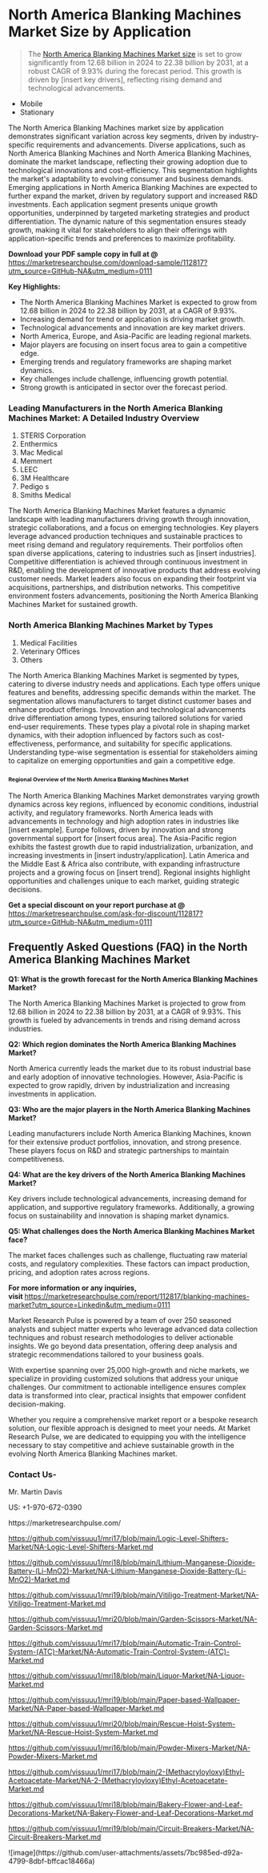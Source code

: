 <h1>North America Blanking Machines Market&nbsp;Size by Application</h1><blockquote><p>The <a href="https://marketresearchpulse.com/download-sample/112817?utm_source=GitHub-NA&amp;utm_medium=0111">North America Blanking Machines Market size</a> is set to grow significantly from 12.68 billion in 2024 to 22.38 billion by 2031, at a robust CAGR of 9.93% during the forecast period. This growth is driven by [insert key drivers], reflecting rising demand and technological advancements.</p></blockquote><ul><li>Mobile<li> Stationary</li></ul><p>The North America Blanking Machines market size by application demonstrates significant variation across key segments, driven by industry-specific requirements and advancements. Diverse applications, such as North America Blanking Machines and North America Blanking Machines, dominate the market landscape, reflecting their growing adoption due to technological innovations and cost-efficiency. This segmentation highlights the market's adaptability to evolving consumer and business demands. Emerging applications in North America Blanking Machines are expected to further expand the market, driven by regulatory support and increased R&D investments. Each application segment presents unique growth opportunities, underpinned by targeted marketing strategies and product differentiation. The dynamic nature of this segmentation ensures steady growth, making it vital for stakeholders to align their offerings with application-specific trends and preferences to maximize profitability.</p><p><strong>Download your PDF sample copy in full at @ </strong><a href="https://marketresearchpulse.com/download-sample/112817?utm_source=GitHub-NA&amp;utm_medium=0111">https://marketresearchpulse.com/download-sample/112817?utm_source=GitHub-NA&amp;utm_medium=0111</a></p><p><strong>Key Highlights: </strong></p><ul><li>The North America Blanking Machines Market is expected to grow from 12.68 billion in 2024 to 22.38 billion by 2031, at a CAGR of 9.93%.</li><li>Increasing demand for trend or application is driving market growth.</li><li>Technological advancements and innovation are key market drivers.</li><li>North America, Europe, and Asia-Pacific are leading regional markets.</li><li>Major players are focusing on insert focus area to gain a competitive edge.</li><li>Emerging trends and regulatory frameworks are shaping market dynamics.</li><li>Key challenges include challenge, influencing growth potential.</li><li>Strong growth is anticipated in sector over the forecast period.</li></ul><h3>Leading Manufacturers in the North America Blanking Machines Market: A Detailed Industry Overview</h3><ol><li>STERIS Corporation</li><li>Enthermics</li><li>Mac Medical</li><li>Memmert</li><li>LEEC</li><li>3M Healthcare</li><li>Pedigo s</li><li>Smiths Medical</li></ol><div class="flex max-w-full flex-col flex-grow"><div class="min-h-8 text-message flex w-full flex-col items-end gap-2 whitespace-normal break-words [.text-message+&amp;]:mt-5" dir="auto" data-message-author-role="assistant" data-message-id="fd8432e4-4910-450d-b182-61b7bfb0a01f" data-message-model-slug="gpt-4o"><div class="flex w-full flex-col gap-1 empty:hidden first:pt-[3px]"><div class="markdown prose w-full break-words dark:prose-invert light"><p>The North America Blanking Machines Market features a dynamic landscape with leading manufacturers driving growth through innovation, strategic collaborations, and a focus on emerging technologies. Key players leverage advanced production techniques and sustainable practices to meet rising demand and regulatory requirements. Their portfolios often span diverse applications, catering to industries such as [insert industries]. Competitive differentiation is achieved through continuous investment in R&amp;D, enabling the development of innovative products that address evolving customer needs. Market leaders also focus on expanding their footprint via acquisitions, partnerships, and distribution networks. This competitive environment fosters advancements, positioning the North America Blanking Machines Market for sustained growth.</p></div></div></div></div><h3>North America Blanking Machines Market by Types</h3><ol><li>Medical Facilities<li> Veterinary Offices<li> Others</li></ol><div class="flex max-w-full flex-col flex-grow"><div class="min-h-8 text-message flex w-full flex-col items-end gap-2 whitespace-normal break-words [.text-message+&amp;]:mt-5" dir="auto" data-message-author-role="assistant" data-message-id="084470be-0bb7-4664-bddf-5156b4f41249" data-message-model-slug="gpt-4o-mini"><div class="flex w-full flex-col gap-1 empty:hidden first:pt-[3px]"><div class="markdown prose w-full break-words dark:prose-invert light"><p>The North America Blanking Machines Market is segmented by types, catering to diverse industry needs and applications. Each type offers unique features and benefits, addressing specific demands within the market. The segmentation allows manufacturers to target distinct customer bases and enhance product offerings. Innovation and technological advancements drive differentiation among types, ensuring tailored solutions for varied end-user requirements. These types play a pivotal role in shaping market dynamics, with their adoption influenced by factors such as cost-effectiveness, performance, and suitability for specific applications. Understanding type-wise segmentation is essential for stakeholders aiming to capitalize on emerging opportunities and gain a competitive edge.</p></div></div></div></div><h3><span style="font-size: 11px;">Regional Overview of the North America Blanking Machines Market</span></h3><div class="flex max-w-full flex-col flex-grow"><div class="min-h-8 text-message flex w-full flex-col items-end gap-2 whitespace-normal break-words [.text-message+&amp;]:mt-5" dir="auto" data-message-author-role="assistant" data-message-id="e9038762-ce64-4e30-91c9-9bd413514231" data-message-model-slug="gpt-4o-mini"><div class="flex w-full flex-col gap-1 empty:hidden first:pt-[3px]"><div class="markdown prose w-full break-words dark:prose-invert light"><p>The North America Blanking Machines Market demonstrates varying growth dynamics across key regions, influenced by economic conditions, industrial activity, and regulatory frameworks. North America leads with advancements in technology and high adoption rates in industries like [insert example]. Europe follows, driven by innovation and strong governmental support for [insert focus area]. The Asia-Pacific region exhibits the fastest growth due to rapid industrialization, urbanization, and increasing investments in [insert industry/application]. Latin America and the Middle East &amp; Africa also contribute, with expanding infrastructure projects and a growing focus on [insert trend]. Regional insights highlight opportunities and challenges unique to each market, guiding strategic decisions.</p></div></div></div></div><p><strong>Get a special discount on your report purchase at @ </strong><a href="https://marketresearchpulse.com/ask-for-discount/112817?utm_source=GitHub-NA&amp;utm_medium=0111">https://marketresearchpulse.com/ask-for-discount/112817?utm_source=GitHub-NA&amp;utm_medium=0111</a></p><h2>Frequently Asked Questions (FAQ) in the North America Blanking Machines Market</h2><p><strong>Q1: What is the growth forecast for the North America Blanking Machines Market?</strong></p><p>The North America Blanking Machines Market is projected to grow from 12.68 billion in 2024 to 22.38 billion by 2031, at a CAGR of 9.93%. This growth is fueled by advancements in trends and rising demand across industries.</p><p><strong>Q2: Which region dominates the North America Blanking Machines Market?</strong></p><p>North America currently leads the market due to its robust industrial base and early adoption of innovative technologies. However, Asia-Pacific is expected to grow rapidly, driven by industrialization and increasing investments in application.</p><p><strong>Q3: Who are the major players in the North America Blanking Machines Market?</strong></p><p>Leading manufacturers include North America Blanking Machines, known for their extensive product portfolios, innovation, and strong presence. These players focus on R&amp;D and strategic partnerships to maintain competitiveness.</p><p><strong>Q4: What are the key drivers of the North America Blanking Machines Market?</strong></p><p>Key drivers include technological advancements, increasing demand for application, and supportive regulatory frameworks. Additionally, a growing focus on sustainability and innovation is shaping market dynamics.</p><p><strong>Q5: What challenges does the North America Blanking Machines Market face?</strong></p><p>The market faces challenges such as challenge, fluctuating raw material costs, and regulatory complexities. These factors can impact production, pricing, and adoption rates across regions.</p><p><strong>For more information or any inquiries, visit&nbsp;</strong><a href="https://marketresearchpulse.com/report/112817/blanking-machines-market?utm_source=Linkedin&utm_medium=0111">https://marketresearchpulse.com/report/112817/blanking-machines-market?utm_source=Linkedin&utm_medium=0111</a></p><p>Market Research Pulse is powered by a team of over 250 seasoned analysts and subject matter experts who leverage advanced data collection techniques and robust research methodologies to deliver actionable insights. We go beyond data presentation, offering deep analysis and strategic recommendations tailored to your business goals.</p><p>With expertise spanning over 25,000 high-growth and niche markets, we specialize in providing customized solutions that address your unique challenges. Our commitment to actionable intelligence ensures complex data is transformed into clear, practical insights that empower confident decision-making.</p><p>Whether you require a comprehensive market report or a bespoke research solution, our flexible approach is designed to meet your needs. At Market Research Pulse, we are dedicated to equipping you with the intelligence necessary to stay competitive and achieve sustainable growth in the evolving North America Blanking Machines market.</p><h3><strong>Contact Us-</strong></h3><p>Mr. Martin Davis</p><p>US: +1-970-672-0390</p><p>https://marketresearchpulse.com/</p><p><a href="https://github.com/vissuuu1/mri17/blob/main/Logic-Level-Shifters-Market/NA-Logic-Level-Shifters-Market.md">https://github.com/vissuuu1/mri17/blob/main/Logic-Level-Shifters-Market/NA-Logic-Level-Shifters-Market.md</a></p><p><a href="https://github.com/vissuuu1/mri18/blob/main/Lithium-Manganese-Dioxide-Battery-(Li-MnO2)-Market/NA-Lithium-Manganese-Dioxide-Battery-(Li-MnO2)-Market.md">https://github.com/vissuuu1/mri18/blob/main/Lithium-Manganese-Dioxide-Battery-(Li-MnO2)-Market/NA-Lithium-Manganese-Dioxide-Battery-(Li-MnO2)-Market.md</a></p><p><a href="https://github.com/vissuuu1/mri19/blob/main/Vitiligo-Treatment-Market/NA-Vitiligo-Treatment-Market.md">https://github.com/vissuuu1/mri19/blob/main/Vitiligo-Treatment-Market/NA-Vitiligo-Treatment-Market.md</a></p><p><a href="https://github.com/vissuuu1/mri20/blob/main/Garden-Scissors-Market/NA-Garden-Scissors-Market.md">https://github.com/vissuuu1/mri20/blob/main/Garden-Scissors-Market/NA-Garden-Scissors-Market.md</a></p><p><a href="https://github.com/vissuuu1/mri17/blob/main/Automatic-Train-Control-System-(ATC)-Market/NA-Automatic-Train-Control-System-(ATC)-Market.md">https://github.com/vissuuu1/mri17/blob/main/Automatic-Train-Control-System-(ATC)-Market/NA-Automatic-Train-Control-System-(ATC)-Market.md</a></p><p><a href="https://github.com/vissuuu1/mri18/blob/main/Liquor-Market/NA-Liquor-Market.md">https://github.com/vissuuu1/mri18/blob/main/Liquor-Market/NA-Liquor-Market.md</a></p><p><a href="https://github.com/vissuuu1/mri19/blob/main/Paper-based-Wallpaper-Market/NA-Paper-based-Wallpaper-Market.md">https://github.com/vissuuu1/mri19/blob/main/Paper-based-Wallpaper-Market/NA-Paper-based-Wallpaper-Market.md</a></p><p><a href="https://github.com/vissuuu1/mri20/blob/main/Rescue-Hoist-System-Market/NA-Rescue-Hoist-System-Market.md">https://github.com/vissuuu1/mri20/blob/main/Rescue-Hoist-System-Market/NA-Rescue-Hoist-System-Market.md</a></p><p><a href="https://github.com/vissuuu1/mri16/blob/main/Powder-Mixers-Market/NA-Powder-Mixers-Market.md">https://github.com/vissuuu1/mri16/blob/main/Powder-Mixers-Market/NA-Powder-Mixers-Market.md</a></p><p><a href="https://github.com/vissuuu1/mri17/blob/main/2-(Methacryloyloxy)Ethyl-Acetoacetate-Market/NA-2-(Methacryloyloxy)Ethyl-Acetoacetate-Market.md">https://github.com/vissuuu1/mri17/blob/main/2-(Methacryloyloxy)Ethyl-Acetoacetate-Market/NA-2-(Methacryloyloxy)Ethyl-Acetoacetate-Market.md</a></p><p><a href="https://github.com/vissuuu1/mri18/blob/main/Bakery-Flower-and-Leaf-Decorations-Market/NA-Bakery-Flower-and-Leaf-Decorations-Market.md">https://github.com/vissuuu1/mri18/blob/main/Bakery-Flower-and-Leaf-Decorations-Market/NA-Bakery-Flower-and-Leaf-Decorations-Market.md</a></p><p><a href="https://github.com/vissuuu1/mri19/blob/main/Circuit-Breakers-Market/NA-Circuit-Breakers-Market.md">https://github.com/vissuuu1/mri19/blob/main/Circuit-Breakers-Market/NA-Circuit-Breakers-Market.md</a></p>
![image](https://github.com/user-attachments/assets/7bc985ed-d92a-4799-8dbf-bffcac18466a)
